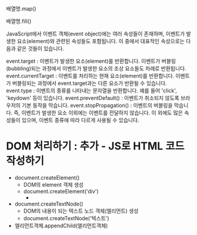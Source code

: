 배열명.map()

배열명.fill()

JavaScript에서 이벤트 객체(event object)에는 여러 속성들이 존재하며, 이벤트가 발생한 요소(element)와 관련된 속성들도 포함됩니다. 이 중에서 대표적인 속성으로는 다음과 같은 것들이 있습니다.

event.target : 이벤트가 발생한 요소(element)를 반환합니다. 이벤트가 버블링(bubbling)되는 과정에서 이벤트가 발생한 요소의 조상 요소들도 차례로 반환됩니다.
event.currentTarget : 이벤트를 처리하는 현재 요소(element)를 반환합니다. 이벤트가 버블링되는 과정에서 event.target과는 다른 요소가 반환될 수 있습니다.
event.type : 이벤트의 종류를 나타내는 문자열을 반환합니다. 예를 들어 'click', 'keydown' 등이 있습니다.
event.preventDefault() : 이벤트가 취소되지 않도록 브라우저의 기본 동작을 막습니다.
event.stopPropagation() : 이벤트의 버블링을 막습니다. 즉, 이벤트가 발생한 요소 이외에는 이벤트를 전달하지 않습니다.
이 외에도 많은 속성들이 있으며, 이벤트 종류에 따라 다르게 사용될 수 있습니다.

# DOM 처리하기 : 추가 - JS로 HTML 코드 작성하기
- document.createElement()
  - DOM의 element 객체 생성
  - document.createElement('div')
    - <div></div>
- document.createTextNode()
  - DOM의 내용이 되는 텍스트 노드 객체(엘리먼트) 생성
  - document.createTextNode('텍스트')
- 엘리먼트객체.appendChild(앨리먼트객체)